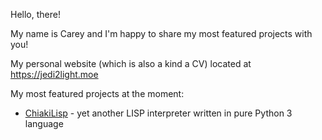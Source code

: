 Hello, there!

My name is Carey and I'm happy to share my most featured projects with you!

My personal website (which is also a kind a CV) located at https://jedi2light.moe

My most featured projects at the moment:
 - [ChiakiLisp](https://github.com/jedi2light/ChiakiLisp.git) - yet another LISP interpreter written in pure Python 3 language

